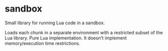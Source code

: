 # sandbox

Small library for running Lua code in a sandbox.

Loads each chunk in a separate environment with a restricted subset of the Lua library.
Pure Lua implementation. It doesn't implement memory/execution time restrictions.
